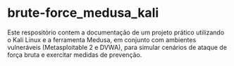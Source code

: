 # brute-force_medusa_kali
Este respositório contem a documentação de um projeto prático utilizando o Kali Linux e a ferramenta Medusa, em conjunto com ambientes vulneráveis (Metasploitable 2 e DVWA), para simular cenários de ataque de força bruta e exercitar medidas de prevenção.
